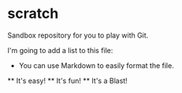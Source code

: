 scratch
=======

Sandbox repository for you to play with Git.

I'm going to add a list to this file:
* You can use Markdown to easily format the file.

** It's easy!
** It's fun!
** It's a Blast!
